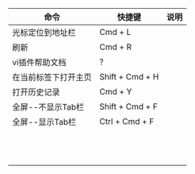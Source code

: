 | 命令                 | 快捷键          | 说明 |
| -------------------- | --------------- | ---- |
| 光标定位到地址栏     | Cmd + L         |      |
| 刷新                 | Cmd + R         |      |
| vi插件帮助文档       | ?               |      |
| 在当前标签下打开主页 | Shift + Cmd + H |      |
| 打开历史记录         | Cmd + Y         |      |
| 全屏--不显示Tab栏    | Shift + Cmd + F |      |
| 全屏--显示Tab栏      | Ctrl + Cmd + F  |      |
|                      |                 |      |
|                      |                 |      |
|                      |                 |      |
|                      |                 |      |
|                      |                 |      |
|                      |                 |      |
|                      |                 |      |
|                      |                 |      |
|                      |                 |      |
|                      |                 |      |
|                      |                 |      |
|                      |                 |      |

